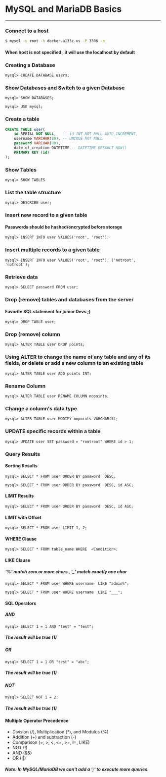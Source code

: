 # MySQL and MariaDB Basics
***

### Connect to a host
```bash
$ mysql -u root -h docker.a133z.us -P 3306 -p
```

#### When host is not specified , it will use the localhost by default

### Creating a Database
```mysql
mysql> CREATE DATABASE users;
```

### Show Databases and Switch to a given Database
```mysql
mysql> SHOW DATABASES;

mysql> USE mysql;
```
### Create a table
```SQL
CREATE TABLE user(
    id SERIAL NOT NULL,   -- id INT NOT NULL AUTO_INCREMENT,
    username VARCHAR(80), -- UNIQUE NOT NULL
    password VARCHAR(80),
    date_of_creation DATETIME -- DATETIME DEFAULT NOW()
    PRIMARY KEY (id)
);
```

### Show Tables
```mysql
mysql> SHOW TABLES
```

### List the table structure
```mysql
mysql> DESCRIBE user;
```
### Insert new record to a given table
#### Passwords should be hashed/encrypted before storage
```mysql
mysql> INSERT INTO user VALUES('root', 'root');
```

### Insert multiple records to a given table
```mysql
mysql> INSERT INTO user VALUES('root', 'root'), ('notroot', 'notroot');
```
### Retrieve data 
```mysql
mysql> SELECT password FROM user;
```

### Drop (remove) tables and databases from the server 
#### Favorite SQL statement for junior Devs ;)
```mysql
mysql> DROP TABLE user;
```

### Drop (remove) column
```mysql
mysql> ALTER TABLE user DROP points;
```

### Using ALTER to change the name of any table and any of its fields, or delete or add a new column to an existing table
```mysql
mysql> ALTER TABLE user ADD points INT;
```
### Rename Column
```mysql
mysql> ALTER TABLE user RENAME COLUMN nopoints;
```

### Change a column's data type
```mysql
mysql> ALTER TABLE user MODIFY nopoints VARCHAR(5);
```
### UPDATE specific records within a table

```mysql
mysql> UPDATE user SET password = "rootroot" WHERE id > 1;
```

### Query Results

#### Sorting Results
```mysql
mysql> SELECT * FROM user ORDER BY password  DESC;
```
```mysql
mysql> SELECT * FROM user ORDER BY password  DESC, id ASC;
```

#### LIMIT Results
```mysql
mysql> SELECT * FROM user ORDER BY password  DESC, id ASC;
```

#### LIMIT with Offset
```mysql
mysql> SELECT * FROM user LIMIT 1, 2;
```

#### WHERE Clause
```mysql
mysql> SELECT * FROM table_name WHERE  <Condition>;
```

#### LIKE Clause
##### '%' match zero or more chars , '_' match exactly one char
```mysql
mysql> SELECT * FROM user WHERE username  LIKE "admin%";
```
```mysql
mysql> SELECT * FROM user WHERE username  LIKE "___";
```

#### SQL Operators
##### AND
```mysql
mysql> SELECT 1 = 1 AND "test" = "test";
```
##### The result will be true (1)

##### OR
```mysql
mysql> SELECT 1 = 1 OR "test" = "abc";
```
##### The result will be true (1)

##### NOT
```mysql
mysql> SELECT NOT 1 = 2;
```
##### The result will be true (1)

#### Multiple Operator Precedence
* Division (/), Multiplication (*), and Modulus (%)
* Addition (+) and subtraction (-)
* Comparison (=, >, <, <=, >=, !=, LIKE)
* NOT (!)
* AND (&&)
* OR (||)

##### Note: In MySQL/MariaDB we can't add a ';' to execute more queries.